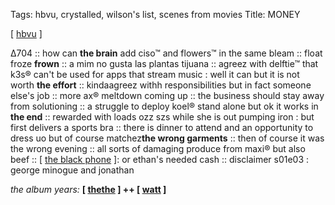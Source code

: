 Tags: hbvu, crystalled, wilson's list, scenes from movies
Title: MONEY
  
[ [hbvu](https://maps.app.goo.gl/Wm3pzuLoS5Y7HR7S8) ]

Δ704 :: how can **the brain** add ciso™ and flowers™ in the same bleam :: float froze **frown** :: a mim no gusta las plantas tijuana :: agreez with delftie™ that k3s® can't be used for apps that stream music : well it can but it is not worth **the effort** :: kindaagreez withh responsibilities but in fact someone else's job :: more ax® meltdown coming up :: the business should stay away from solutioning :: a struggle to deploy koel® stand alone but ok it works in **the end** :: rewarded with loads ozz szs while she is out pumping iron : but first delivers a sports bra :: there is dinner to attend and an opportunity to dress uo but of course matchez**the wrong garments** :: then of course it was the wrong evening :: all sorts of damaging produce from maxi® but also beef :: [ [the black phone](https://www.imdb.com/title/tt7144666/?ref_=tt_sims_tt_i_1) ]: or ethan's needed cash :: disclaimer s01e03 : george minogue and jonathan  
  
_the album years:_ **[ [thethe](https://rateyourmusic.com/release/album/the-the/soul-mining/) ] ++ [ [watt](https://rateyourmusic.com/release/album/ben-watt/north-marine-drive/) ]**  
